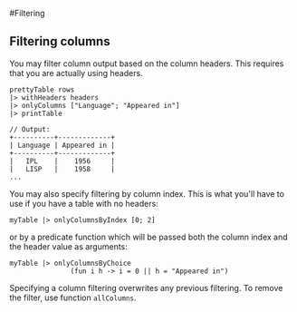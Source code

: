 #Filtering

## Filtering columns

You may filter column output based on the column headers. This requires that you are actually using headers.

    prettyTable rows
    |> withHeaders headers
    |> onlyColumns ["Language"; "Appeared in"]
    |> printTable

    // Output:
    +----------+-------------+
    | Language | Appeared in |
    +----------+-------------+
    |   IPL    |    1956     |
    |   LISP   |    1958     |
    ...

You may also specify filtering by column index. This is what you'll have to use if you have a table with no headers:

    myTable |> onlyColumnsByIndex [0; 2]

or by a predicate function which will be passed both the column index and the header value as arguments:

    myTable |> onlyColumnsByChoice
                   (fun i h -> i = 0 || h = "Appeared in")

Specifying a column filtering overwrites any previous filtering. To remove the filter, use function `allColumns`.